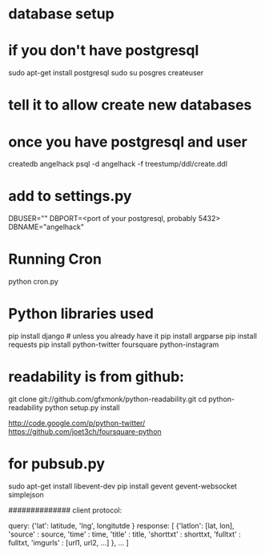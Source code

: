
# database setup

# if you don't have postgresql
sudo apt-get install postgresql
sudo su posgres
createuser <your username>
# tell it to allow create new databases

# once you have postgresql and user
createdb angelhack
psql -d angelhack -f treestump/ddl/create.ddl

# add to settings.py
DBUSER="<your username>"
DBPORT=<port of your postgresql, probably 5432>
DBNAME="angelhack"

# Running Cron

python cron.py

# Python libraries used

pip install django  # unless you already have it
pip install argparse
pip install requests
pip install python-twitter foursquare python-instagram

# readability is from github:
git clone git://github.com/gfxmonk/python-readability.git
cd python-readability
python setup.py install

http://code.google.com/p/python-twitter/
https://github.com/joet3ch/foursquare-python

# for pubsub.py
sudo apt-get install libevent-dev
pip install gevent gevent-websocket simplejson


##############
client protocol:

  query: {'lat': latitude, 'lng', longitutde }
  response: [ {'latlon': [lat, lon],
               'source' : source,
               'time' : time,
               'title' : title,
               'shorttxt' : shorttxt,
               'fulltxt' : fulltxt,
               'imgurls' : [url1, url2, ...] }, ... ]
